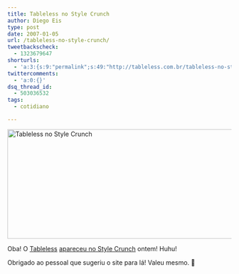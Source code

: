 ```yaml
---
title: Tableless no Style Crunch
author: Diego Eis
type: post
date: 2007-01-05
url: /tableless-no-style-crunch/
tweetbackscheck:
  - 1323679647
shorturls:
  - 'a:3:{s:9:"permalink";s:49:"http://tableless.com.br/tableless-no-style-crunch";s:7:"tinyurl";s:26:"http://tinyurl.com/3hnqqom";s:4:"isgd";s:19:"http://is.gd/mjFP2S";}'
twittercomments:
  - 'a:0:{}'
dsq_thread_id:
  - 503036532
tags:
  - cotidiano

---
```

[<img width="505" height="246" id="image814" alt="Tableless no Style Crunch" src="http://tableless.com.br/uploads/2007/01/tableless-stylecrunch.png" />][1]
  
Oba! O [Tableless][2] [apareceu no Style Crunch][1] ontem! Huhu!

Obrigado ao pessoal que sugeriu o site para lá! Valeu mesmo. 🙂

 [1]: http://www.stylecrunch.com/2007/tablelesscombr/
 [2]: http://tableless.com.br/
